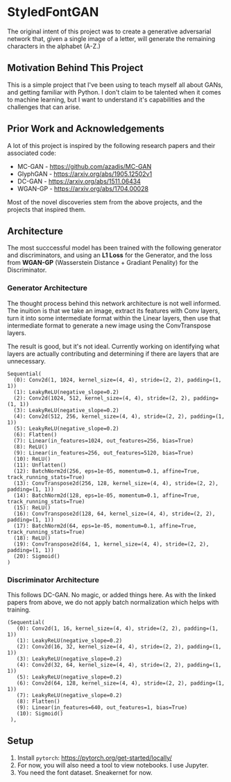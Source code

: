 # StyledFontGAN
The original intent of this project was to create a generative adversarial network that, given a single image of a letter, will generate the remaining characters in the alphabet (A-Z.)

## Motivation Behind This Project
This is a simple project that I've been using to teach myself all about GANs, and getting familiar with Python. I don't claim to be talented when it comes to machine learning, but I want to understand it's capabilities and the challenges that can arise.

## Prior Work and Acknowledgements

A lot of this project is inspired by the following research papers and their associated code:

- MC-GAN - https://github.com/azadis/MC-GAN
- GlyphGAN - https://arxiv.org/abs/1905.12502v1
- DC-GAN - https://arxiv.org/abs/1511.06434
- WGAN-GP - https://arxiv.org/abs/1704.00028

Most of the novel discoveries stem from the above projects, and the projects that inspired them.

## Architecture

The most succcessful model has been trained with the following generator and discriminators, and using an **L1 Loss** for the Generator, and the loss from **WGAN-GP** (Wasserstein Distance + Gradiant Penality) for the Discriminator.

### Generator Architecture

The thought process behind this network architecture is not well informed. The inuition is that we take an image, extract its features with Conv layers, turn it into some intermediate format within the Linear layers, then use that intermediate format to generate a new image using the ConvTranspose layers.

The result is good, but it's not ideal. Currently working on identifying what layers are actually contributing and determining if there are layers that are unnecessary.

```
Sequential(
  (0): Conv2d(1, 1024, kernel_size=(4, 4), stride=(2, 2), padding=(1, 1))
  (1): LeakyReLU(negative_slope=0.2)
  (2): Conv2d(1024, 512, kernel_size=(4, 4), stride=(2, 2), padding=(1, 1))
  (3): LeakyReLU(negative_slope=0.2)
  (4): Conv2d(512, 256, kernel_size=(4, 4), stride=(2, 2), padding=(1, 1))
  (5): LeakyReLU(negative_slope=0.2)
  (6): Flatten()
  (7): Linear(in_features=1024, out_features=256, bias=True)
  (8): ReLU()
  (9): Linear(in_features=256, out_features=5120, bias=True)
  (10): ReLU()
  (11): Unflatten()
  (12): BatchNorm2d(256, eps=1e-05, momentum=0.1, affine=True, track_running_stats=True)
  (13): ConvTranspose2d(256, 128, kernel_size=(4, 4), stride=(2, 2), padding=(1, 1))
  (14): BatchNorm2d(128, eps=1e-05, momentum=0.1, affine=True, track_running_stats=True)
  (15): ReLU()
  (16): ConvTranspose2d(128, 64, kernel_size=(4, 4), stride=(2, 2), padding=(1, 1))
  (17): BatchNorm2d(64, eps=1e-05, momentum=0.1, affine=True, track_running_stats=True)
  (18): ReLU()
  (19): ConvTranspose2d(64, 1, kernel_size=(4, 4), stride=(2, 2), padding=(1, 1))
  (20): Sigmoid()
)
```

### Discriminator Architecture

This follows DC-GAN. No magic, or added things here. As with the linked papers from above, we do not apply batch normalization which helps with training.

```
(Sequential(
   (0): Conv2d(1, 16, kernel_size=(4, 4), stride=(2, 2), padding=(1, 1))
   (1): LeakyReLU(negative_slope=0.2)
   (2): Conv2d(16, 32, kernel_size=(4, 4), stride=(2, 2), padding=(1, 1))
   (3): LeakyReLU(negative_slope=0.2)
   (4): Conv2d(32, 64, kernel_size=(4, 4), stride=(2, 2), padding=(1, 1))
   (5): LeakyReLU(negative_slope=0.2)
   (6): Conv2d(64, 128, kernel_size=(4, 4), stride=(2, 2), padding=(1, 1))
   (7): LeakyReLU(negative_slope=0.2)
   (8): Flatten()
   (9): Linear(in_features=640, out_features=1, bias=True)
   (10): Sigmoid()
 ),
```

## Setup
1. Install `pytorch`: https://pytorch.org/get-started/locally/
2. For now, you will also need a tool to view notebooks. I use Jupyter.
3. You need the font dataset. Sneakernet for now.
